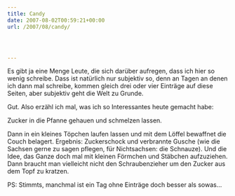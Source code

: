 ```yaml
---
title: Candy
date: 2007-08-02T00:59:21+00:00
url: /2007/08/candy/




---
```

Es gibt ja eine Menge Leute, die sich darüber aufregen, dass ich hier so wenig schreibe. Dass ist natürlich nur subjektiv so, denn an Tagen an denen ich dann mal schreibe, kommen gleich drei oder vier Einträge auf diese Seiten, aber subjektiv geht die Welt zu Grunde.

Gut. Also erzähl ich mal, was ich so Interessantes heute gemacht habe:

Zucker in die Pfanne gehauen und schmelzen lassen.

Dann in ein kleines Töpchen laufen lassen und mit dem Löffel bewaffnet die Couch belagert. Ergebnis: Zuckerschock und verbrannte Gusche (wie die Sachsen gerne zu sagen pflegen, für Nichtsachsen: die Schnauze). Und die Idee, das Ganze doch mal mit kleinen Förmchen und Stäbchen aufzuziehen. Dann braucht man vielleicht nicht den Schraubenzieher um den Zucker aus dem Topf zu kratzen.

PS: Stimmts, manchmal ist ein Tag ohne Einträge doch besser als sowas...
